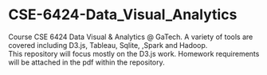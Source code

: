# CSE-6424-Data_Visual_Analytics
Course CSE 6424 Data Visual &amp; Analytics @ GaTech. A variety of tools are covered including D3.js, Tableau, Sqlite, ,Spark and Hadoop.  
This repository will focus mostly on the D3.js work. Homework requirements will be attached in the pdf within the repository.
